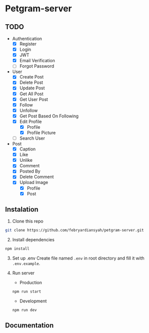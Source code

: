 # Petgram-server

## TODO

- Authentication
    - [x] Register
    - [x] Login
    - [x] JWT
    - [x] Email Verification
    - [ ] Forgot Password
- User
    - [x] Create Post
    - [x] Delete Post
    - [x] Update Post
    - [x] Get All Post
    - [x] Get User Post
    - [x] Follow
    - [x] Unfollow
    - [x] Get Post Based On Following
    - [x] Edit Profile
        - [x] Profile
        - [x] Profile Picture
    - [ ] Search User
- Post
    - [x] Caption
    - [x] Like
    - [x] Unlike
    - [x] Comment
    - [x] Posted By
    - [x] Delete Comment
    - [x] Upload Image
        - [x] Profile
        - [x] Post
        
## Instalation

1. Clone this repo
```bash
git clone https://github.com/febryardiansyah/petgram-server.git
```

2. Install dependencies
```bash
npm install
```

3. Set up .env
Create file named `.env` in root directory and fill it with `.env.example`.

4. Run server
    - Production
    ```bash
    npm run start
    ```
    - Development
    ```bash
    npm run dev
    ```

## Documentation